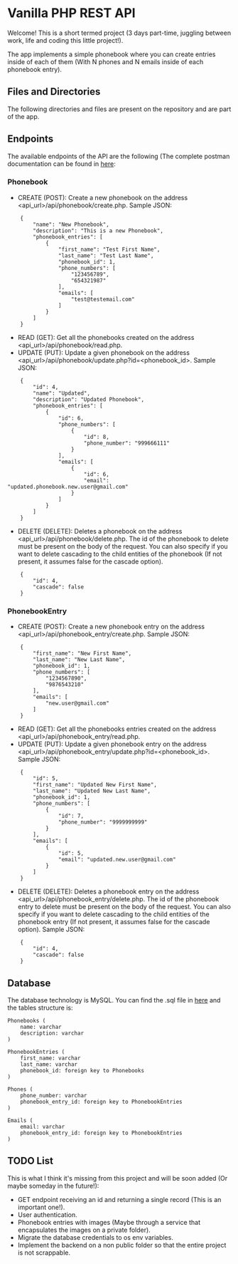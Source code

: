 # Vanilla PHP REST API
Welcome! This is a short termed project (3 days part-time, juggling between work, life and coding this little project!).

The app implements a simple phonebook where you can create entries inside of each of them (With N phones and N emails inside of each phonebook entry).

## Files and Directories
The following directories and files are present on the repository and are part of the app.

## Endpoints
The available endpoints of the API are the following (The complete postman documentation can be found in [here]():
### Phonebook
* CREATE (POST): Create a new phonebook on the address <api_url>/api/phonebook/create.php.
Sample JSON:
```
    {
        "name": "New Phonebook",
        "description": "This is a new Phonebook",
        "phonebook_entries": [
            {
                "first_name": "Test First Name",
                "last_name": "Test Last Name",
                "phonebook_id": 1,
                "phone_numbers": [
                    "123456789",
                    "654321987"
                ],
                "emails": [
                    "test@testemail.com"
                ]
            }
        ]
    }
```
* READ (GET): Get all the phonebooks created on the address <api_url>/api/phonebook/read.php.
* UPDATE (PUT): Update a given phonebook on the address <api_url>/api/phonebook/update.php?id=<phonebook_id>. Sample JSON:
```
    {
        "id": 4,
        "name": "Updated",
        "description": "Updated Phonebook",
        "phonebook_entries": [
            {
                "id": 6,
                "phone_numbers": [
                    {
                        "id": 8,
                        "phone_number": "999666111"
                    }
                ],
                "emails": [
                    {
                        "id": 6,
                        "email": "updated.phonebook.new.user@gmail.com"
                    }
                ]
            }
        ]
    }
```
* DELETE (DELETE): Deletes a phonebook on the address <api_url>/api/phonebook/delete.php. 
The id of the phonebook to delete must be present on the body of the request. You can also specify if you want to delete cascading to the child entities of the phonebook (If not present, it assumes false for the cascade option).
```
    {
        "id": 4,
        "cascade": false
    }
```

### PhonebookEntry
* CREATE (POST): Create a new phonebook entry on the address <api_url>/api/phonebook_entry/create.php.
Sample JSON:
```
    {
        "first_name": "New First Name",
        "last_name": "New Last Name",
        "phonebook_id": 1,
        "phone_numbers": [
            "1234567890",
            "9876543210"
        ],
        "emails": [
            "new.user@gmail.com"
        ]
    }
```
* READ (GET): Get all the phonebooks entries created on the address <api_url>/api/phonebook_entry/read.php.
* UPDATE (PUT): Update a given phonebook entry on the address <api_url>/api/phonebook_entry/update.php?id=<phonebook_id>. Sample JSON:
```
    {
        "id": 5,
        "first_name": "Updated New First Name",
        "last_name": "Updated New Last Name",
        "phonebook_id": 1,
        "phone_numbers": [
            {
                "id": 7,
                "phone_number": "9999999999"
            }
        ],
        "emails": [
            {
                "id": 5,
                "email": "updated.new.user@gmail.com"
            }
        ]
    }
```
* DELETE (DELETE): Deletes a phonebook entry on the address <api_url>/api/phonebook_entry/delete.php. 
The id of the phonebook entry to delete must be present on the body of the request. You can also specify if you want to delete cascading to the child entities of the phonebook entry (If not present, it assumes false for the cascade option).
Sample JSON:
```
    {
        "id": 4,
        "cascade": false
    }
```

## Database
The database technology is MySQL. You can find the .sql file in [here]() and the tables structure is:
```
Phonebooks (
    name: varchar
    description: varchar
)

PhonebookEntries (
    first_name: varchar
    last_name: varchar
    phonebook_id: foreign key to Phonebooks
)

Phones (
    phone_number: varchar
    phonebook_entry_id: foreign key to PhonebookEntries
)

Emails (
    email: varchar
    phonebook_entry_id: foreign key to PhonebookEntries
)
```

## TODO List
This is what I think it's missing from this project and will be soon added (Or maybe someday in the future!):

* GET endpoint receiving an id and returning a single record (This is an important one!).
* User authentication.
* Phonebook entries with images (Maybe through a service that encapsulates the images on a private folder).
* Migrate the database credentials to os env variables.
* Implement the backend on a non public folder so that the entire project is not scrappable.
